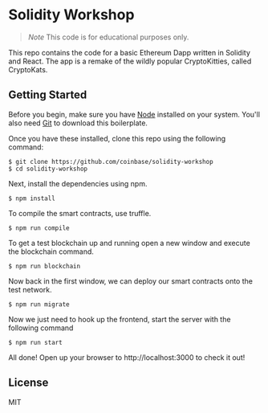 # Solidity Workshop

> _Note_ This code is for educational purposes only.

This repo contains the code for a basic Ethereum Dapp written in Solidity
and React. The app is a remake of the wildly popular CryptoKitties, called
CryptoKats.

## Getting Started

Before you begin, make sure you have [Node](https://nodejs.org) installed on
your system. You'll also need [Git](https://git-scm.com/book/en/v2/Getting-Started-Installing-Git)
to download this boilerplate.

Once you have these installed, clone this repo using the following command:

```
$ git clone https://github.com/coinbase/solidity-workshop
$ cd solidity-workshop
```

Next, install the dependencies using npm.

```
$ npm install
```

To compile the smart contracts, use truffle.

```
$ npm run compile
```

To get a test blockchain up and running open a new window and execute
the blockchain command.

```
$ npm run blockchain
```

Now back in the first window, we can deploy our smart contracts onto the test
network.

```
$ npm run migrate
```

Now we just need to hook up the frontend, start the server with the following
command

```
$ npm run start
```

All done! Open up your browser to http://localhost:3000 to check it out!

## License

MIT
